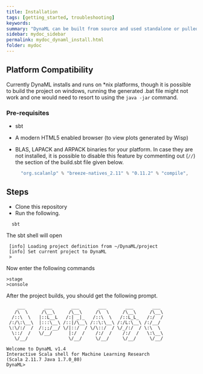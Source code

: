 ```yaml
---
title: Installation
tags: [getting_started, troubleshooting]
keywords:
summary: "DynaML can be built from source and used standalone or pulled as a dependency via popular build tools like maven, sbt, gradle and leinengen. This page includes instructions on building and running the DynaML REPL from the github source."
sidebar: mydoc_sidebar
permalink: mydoc_dynaml_install.html
folder: mydoc
---
```


## Platform Compatibility

Currently DynaML installs and runs on \*nix platforms, though it is possible to build the project on windows, running the generated .bat file might not work and one would need to resort to using the `java -jar` command.

### Pre-requisites

* sbt
* A modern HTML5 enabled browser (to view plots generated by Wisp)
* BLAS, LAPACK and ARPACK binaries for your platform. In case they are not installed, it is possible to disable this feature by commenting out (`//`) the section of the build.sbt file given below.

  ```scala
    "org.scalanlp" % "breeze-natives_2.11" % "0.11.2" % "compile",
  ```

## Steps

* Clone this repository
* Run the following.
```shell
  sbt
```

The sbt shell will open

```shell
 [info] Loading project definition from ~/DynaML/project
 [info] Set current project to DynaML
 >
```

Now enter the following commands

```shell
>stage
>console
```

After the project builds, you should get the following prompt.

```
    ___       ___       ___       ___       ___       ___   
   /\  \     /\__\     /\__\     /\  \     /\__\     /\__\  
  /::\  \   |::L__L   /:| _|_   /::\  \   /::L_L_   /:/  /  
 /:/\:\__\  |:::\__\ /::|/\__\ /::\:\__\ /:/L:\__\ /:/__/   
 \:\/:/  /  /:;;/__/ \/|::/  / \/\::/  / \/_/:/  / \:\  \   
  \::/  /   \/__/      |:/  /    /:/  /    /:/  /   \:\__\  
   \/__/               \/__/     \/__/     \/__/     \/__/  

Welcome to DynaML v1.4
Interactive Scala shell for Machine Learning Research
(Scala 2.11.7 Java 1.7.0_80)
DynaML>
```
